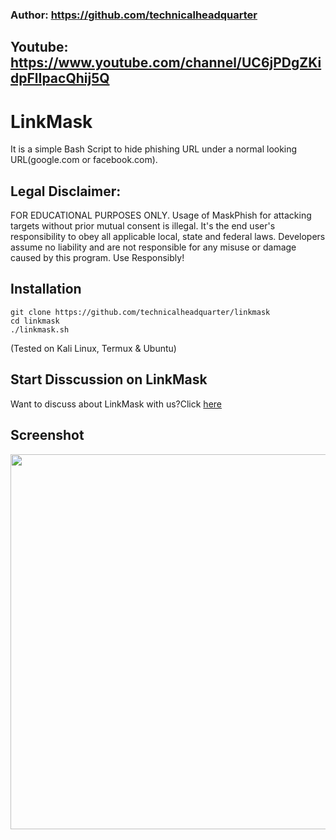 ### Author: https://github.com/technicalheadquarter
## Youtube: https://www.youtube.com/channel/UC6jPDgZKidpFlIpacQhij5Q
# LinkMask
It is a simple Bash Script to hide phishing URL under a normal looking URL(google.com or facebook.com).


## Legal Disclaimer:
FOR EDUCATIONAL PURPOSES ONLY. Usage of MaskPhish for attacking targets without prior mutual consent is illegal. It's the end user's responsibility to obey all applicable local, state and federal laws. Developers assume no liability and are not responsible for any misuse or damage caused by this program. Use Responsibly!

## Installation 

```
git clone https://github.com/technicalheadquarter/linkmask
cd linkmask
./linkmask.sh
```
(Tested on Kali Linux, Termux & Ubuntu)

## Start Disscussion on LinkMask
Want to discuss about LinkMask with us?Click [here](https://github.com/technicalheadquarter/linkmask/discussions/new)

## Screenshot
<p align="center">
	<img src="https://i.imgur.com/1JsWv4I.png" width="600px">
</p>
